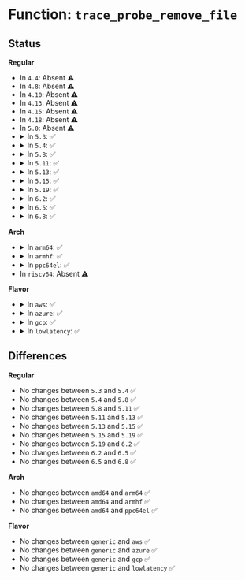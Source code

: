 # Function: <code>trace_probe_remove_file</code>

## Status
<b>Regular</b>
<ul>
<li>
In <code>4.4</code>: Absent ⚠️
</li>
<li>
In <code>4.8</code>: Absent ⚠️
</li>
<li>
In <code>4.10</code>: Absent ⚠️
</li>
<li>
In <code>4.13</code>: Absent ⚠️
</li>
<li>
In <code>4.15</code>: Absent ⚠️
</li>
<li>
In <code>4.18</code>: Absent ⚠️
</li>
<li>
In <code>5.0</code>: Absent ⚠️
</li>
<li>
<details>
<summary>In <code>5.3</code>: ✅</summary>

```c
int trace_probe_remove_file(struct trace_probe *tp, struct trace_event_file *file);
```

**Collision:** Unique Global

**Inline:** No

**Transformation:** False

**Instances:**

```
In kernel/trace/trace_probe.c (ffffffff811cbaa0)
Location: kernel/trace/trace_probe.c:973
Inline: False
Direct callers:
  - kernel/trace/trace_kprobe.c:disable_trace_kprobe
  - kernel/trace/trace_uprobe.c:trace_uprobe_register
  - kernel/trace/trace_uprobe.c:probe_event_enable
```
**Symbols:**

```
ffffffff811cbaa0-ffffffff811cbb38: trace_probe_remove_file (STB_GLOBAL)
```
</details>
</li>
<li>
<details>
<summary>In <code>5.4</code>: ✅</summary>

```c
int trace_probe_remove_file(struct trace_probe *tp, struct trace_event_file *file);
```

**Collision:** Unique Global

**Inline:** No

**Transformation:** False

**Instances:**

```
In kernel/trace/trace_probe.c (ffffffff811d7b00)
Location: kernel/trace/trace_probe.c:1076
Inline: False
Direct callers:
  - kernel/trace/trace_kprobe.c:disable_trace_kprobe
  - kernel/trace/trace_kprobe.c:enable_trace_kprobe
  - kernel/trace/trace_uprobe.c:probe_event_disable
  - kernel/trace/trace_uprobe.c:probe_event_enable
```
**Symbols:**

```
ffffffff811d7b00-ffffffff811d7bb6: trace_probe_remove_file (STB_GLOBAL)
```
</details>
</li>
<li>
<details>
<summary>In <code>5.8</code>: ✅</summary>

```c
int trace_probe_remove_file(struct trace_probe *tp, struct trace_event_file *file);
```

**Collision:** Unique Global

**Inline:** No

**Transformation:** False

**Instances:**

```
In kernel/trace/trace_probe.c (ffffffff811f44a0)
Location: kernel/trace/trace_probe.c:1076
Inline: False
Direct callers:
  - kernel/trace/trace_kprobe.c:disable_trace_kprobe
  - kernel/trace/trace_kprobe.c:enable_trace_kprobe
  - kernel/trace/trace_uprobe.c:probe_event_disable
  - kernel/trace/trace_uprobe.c:probe_event_enable
```
**Symbols:**

```
ffffffff811f44a0-ffffffff811f4556: trace_probe_remove_file (STB_GLOBAL)
```
</details>
</li>
<li>
<details>
<summary>In <code>5.11</code>: ✅</summary>

```c
int trace_probe_remove_file(struct trace_probe *tp, struct trace_event_file *file);
```

**Collision:** Unique Global

**Inline:** No

**Transformation:** False

**Instances:**

```
In kernel/trace/trace_probe.c (ffffffff811f2e50)
Location: kernel/trace/trace_probe.c:1076
Inline: False
Direct callers:
  - kernel/trace/trace_kprobe.c:disable_trace_kprobe
  - kernel/trace/trace_kprobe.c:enable_trace_kprobe
  - kernel/trace/trace_uprobe.c:probe_event_disable
  - kernel/trace/trace_uprobe.c:probe_event_enable
```
**Symbols:**

```
ffffffff811f2e50-ffffffff811f2f06: trace_probe_remove_file (STB_GLOBAL)
```
</details>
</li>
<li>
<details>
<summary>In <code>5.13</code>: ✅</summary>

```c
int trace_probe_remove_file(struct trace_probe *tp, struct trace_event_file *file);
```

**Collision:** Unique Global

**Inline:** No

**Transformation:** False

**Instances:**

```
In kernel/trace/trace_probe.c (ffffffff811f3cd0)
Location: kernel/trace/trace_probe.c:1076
Inline: False
Direct callers:
  - kernel/trace/trace_kprobe.c:disable_trace_kprobe
  - kernel/trace/trace_kprobe.c:enable_trace_kprobe
  - kernel/trace/trace_uprobe.c:probe_event_disable
  - kernel/trace/trace_uprobe.c:probe_event_enable
```
**Symbols:**

```
ffffffff811f3cd0-ffffffff811f3d82: trace_probe_remove_file (STB_GLOBAL)
```
</details>
</li>
<li>
<details>
<summary>In <code>5.15</code>: ✅</summary>

```c
int trace_probe_remove_file(struct trace_probe *tp, struct trace_event_file *file);
```

**Collision:** Unique Global

**Inline:** No

**Transformation:** False

**Instances:**

```
In kernel/trace/trace_probe.c (ffffffff81225020)
Location: kernel/trace/trace_probe.c:1133
Inline: False
Direct callers:
  - kernel/trace/trace_eprobe.c:eprobe_register
  - kernel/trace/trace_eprobe.c:enable_trace_eprobe
  - kernel/trace/trace_kprobe.c:enable_trace_kprobe
  - kernel/trace/trace_uprobe.c:probe_event_enable
```
**Symbols:**

```
ffffffff81225020-ffffffff812250d2: trace_probe_remove_file (STB_GLOBAL)
```
</details>
</li>
<li>
<details>
<summary>In <code>5.19</code>: ✅</summary>

```c
int trace_probe_remove_file(struct trace_probe *tp, struct trace_event_file *file);
```

**Collision:** Unique Global

**Inline:** No

**Transformation:** False

**Instances:**

```
In kernel/trace/trace_probe.c (ffffffff81264f10)
Location: kernel/trace/trace_probe.c:1140
Inline: False
Direct callers:
  - kernel/trace/trace_eprobe.c:eprobe_register
  - kernel/trace/trace_eprobe.c:enable_trace_eprobe
  - kernel/trace/trace_kprobe.c:enable_trace_kprobe
  - kernel/trace/trace_uprobe.c:probe_event_enable
```
**Symbols:**

```
ffffffff81264f10-ffffffff81264fd0: trace_probe_remove_file (STB_GLOBAL)
```
</details>
</li>
<li>
<details>
<summary>In <code>6.2</code>: ✅</summary>

```c
int trace_probe_remove_file(struct trace_probe *tp, struct trace_event_file *file);
```

**Collision:** Unique Global

**Inline:** No

**Transformation:** False

**Instances:**

```
In kernel/trace/trace_probe.c (ffffffff812b6ae0)
Location: kernel/trace/trace_probe.c:1163
Inline: False
Direct callers:
  - kernel/trace/trace_eprobe.c:eprobe_register
  - kernel/trace/trace_eprobe.c:enable_trace_eprobe
  - kernel/trace/trace_kprobe.c:enable_trace_kprobe
  - kernel/trace/trace_uprobe.c:probe_event_enable
```
**Symbols:**

```
ffffffff812b6ae0-ffffffff812b6ba0: trace_probe_remove_file (STB_GLOBAL)
```
</details>
</li>
<li>
<details>
<summary>In <code>6.5</code>: ✅</summary>

```c
int trace_probe_remove_file(struct trace_probe *tp, struct trace_event_file *file);
```

**Collision:** Unique Global

**Inline:** No

**Transformation:** False

**Instances:**

```
In kernel/trace/trace_probe.c (ffffffff812d9fd0)
Location: kernel/trace/trace_probe.c:1644
Inline: False
Direct callers:
  - kernel/trace/trace_eprobe.c:eprobe_register
  - kernel/trace/trace_eprobe.c:enable_trace_eprobe
  - kernel/trace/trace_kprobe.c:enable_trace_kprobe
  - kernel/trace/trace_uprobe.c:probe_event_enable
  - kernel/trace/trace_fprobe.c:disable_trace_fprobe
```
**Symbols:**

```
ffffffff812d9fd0-ffffffff812da090: trace_probe_remove_file (STB_GLOBAL)
```
</details>
</li>
<li>
<details>
<summary>In <code>6.8</code>: ✅</summary>

```c
int trace_probe_remove_file(struct trace_probe *tp, struct trace_event_file *file);
```

**Collision:** Unique Global

**Inline:** No

**Transformation:** False

**Instances:**

```
In kernel/trace/trace_probe.c (ffffffff812f7f60)
Location: kernel/trace/trace_probe.c:1881
Inline: False
Direct callers:
  - kernel/trace/trace_eprobe.c:eprobe_register
  - kernel/trace/trace_eprobe.c:enable_trace_eprobe
  - kernel/trace/trace_kprobe.c:enable_trace_kprobe
  - kernel/trace/trace_uprobe.c:probe_event_enable
  - kernel/trace/trace_fprobe.c:disable_trace_fprobe
```
**Symbols:**

```
ffffffff812f7f60-ffffffff812f8020: trace_probe_remove_file (STB_GLOBAL)
```
</details>
</li>
</ul>
<b>Arch</b>
<ul>
<li>
<details>
<summary>In <code>arm64</code>: ✅</summary>

```c
int trace_probe_remove_file(struct trace_probe *tp, struct trace_event_file *file);
```

**Collision:** Unique Global

**Inline:** No

**Transformation:** False

**Instances:**

```
In kernel/trace/trace_probe.c (ffff800010257e88)
Location: kernel/trace/trace_probe.c:1076
Inline: False
Direct callers:
  - kernel/trace/trace_kprobe.c:disable_trace_kprobe
  - kernel/trace/trace_kprobe.c:enable_trace_kprobe
  - kernel/trace/trace_uprobe.c:probe_event_disable
  - kernel/trace/trace_uprobe.c:probe_event_enable
```
**Symbols:**

```
ffff800010257e88-ffff800010257f40: trace_probe_remove_file (STB_GLOBAL)
```
</details>
</li>
<li>
<details>
<summary>In <code>armhf</code>: ✅</summary>

```c
int trace_probe_remove_file(struct trace_probe *tp, struct trace_event_file *file);
```

**Collision:** Unique Global

**Inline:** No

**Transformation:** False

**Instances:**

```
In kernel/trace/trace_probe.c (c048afb4)
Location: kernel/trace/trace_probe.c:1076
Inline: False
Direct callers:
  - kernel/trace/trace_kprobe.c:disable_trace_kprobe
  - kernel/trace/trace_kprobe.c:enable_trace_kprobe
  - kernel/trace/trace_uprobe.c:probe_event_disable
  - kernel/trace/trace_uprobe.c:probe_event_enable
```
**Symbols:**

```
c048afb4-c048b05c: trace_probe_remove_file (STB_GLOBAL)
```
</details>
</li>
<li>
<details>
<summary>In <code>ppc64el</code>: ✅</summary>

```c
int trace_probe_remove_file(struct trace_probe *tp, struct trace_event_file *file);
```

**Collision:** Unique Global

**Inline:** No

**Transformation:** False

**Instances:**

```
In kernel/trace/trace_probe.c (c0000000002f9f20)
Location: kernel/trace/trace_probe.c:1076
Inline: False
Direct callers:
  - kernel/trace/trace_kprobe.c:disable_trace_kprobe
  - kernel/trace/trace_kprobe.c:enable_trace_kprobe
  - kernel/trace/trace_uprobe.c:probe_event_disable
  - kernel/trace/trace_uprobe.c:probe_event_enable
```
**Symbols:**

```
c0000000002f9f20-c0000000002fa03c: trace_probe_remove_file (STB_GLOBAL)
```
</details>
</li>
<li>
In <code>riscv64</code>: Absent ⚠️
</li>
</ul>
<b>Flavor</b>
<ul>
<li>
<details>
<summary>In <code>aws</code>: ✅</summary>

```c
int trace_probe_remove_file(struct trace_probe *tp, struct trace_event_file *file);
```

**Collision:** Unique Global

**Inline:** No

**Transformation:** False

**Instances:**

```
In kernel/trace/trace_probe.c (ffffffff811d0120)
Location: kernel/trace/trace_probe.c:1076
Inline: False
Direct callers:
  - kernel/trace/trace_kprobe.c:disable_trace_kprobe
  - kernel/trace/trace_kprobe.c:enable_trace_kprobe
  - kernel/trace/trace_uprobe.c:probe_event_disable
  - kernel/trace/trace_uprobe.c:probe_event_enable
```
**Symbols:**

```
ffffffff811d0120-ffffffff811d01d6: trace_probe_remove_file (STB_GLOBAL)
```
</details>
</li>
<li>
<details>
<summary>In <code>azure</code>: ✅</summary>

```c
int trace_probe_remove_file(struct trace_probe *tp, struct trace_event_file *file);
```

**Collision:** Unique Global

**Inline:** No

**Transformation:** False

**Instances:**

```
In kernel/trace/trace_probe.c (ffffffff811c2ef0)
Location: kernel/trace/trace_probe.c:1076
Inline: False
Direct callers:
  - kernel/trace/trace_kprobe.c:disable_trace_kprobe
  - kernel/trace/trace_kprobe.c:enable_trace_kprobe
  - kernel/trace/trace_uprobe.c:probe_event_disable
  - kernel/trace/trace_uprobe.c:probe_event_enable
```
**Symbols:**

```
ffffffff811c2ef0-ffffffff811c2fa6: trace_probe_remove_file (STB_GLOBAL)
```
</details>
</li>
<li>
<details>
<summary>In <code>gcp</code>: ✅</summary>

```c
int trace_probe_remove_file(struct trace_probe *tp, struct trace_event_file *file);
```

**Collision:** Unique Global

**Inline:** No

**Transformation:** False

**Instances:**

```
In kernel/trace/trace_probe.c (ffffffff811cdef0)
Location: kernel/trace/trace_probe.c:1076
Inline: False
Direct callers:
  - kernel/trace/trace_kprobe.c:disable_trace_kprobe
  - kernel/trace/trace_kprobe.c:enable_trace_kprobe
  - kernel/trace/trace_uprobe.c:probe_event_disable
  - kernel/trace/trace_uprobe.c:probe_event_enable
```
**Symbols:**

```
ffffffff811cdef0-ffffffff811cdfa6: trace_probe_remove_file (STB_GLOBAL)
```
</details>
</li>
<li>
<details>
<summary>In <code>lowlatency</code>: ✅</summary>

```c
int trace_probe_remove_file(struct trace_probe *tp, struct trace_event_file *file);
```

**Collision:** Unique Global

**Inline:** No

**Transformation:** False

**Instances:**

```
In kernel/trace/trace_probe.c (ffffffff811dc150)
Location: kernel/trace/trace_probe.c:1076
Inline: False
Direct callers:
  - kernel/trace/trace_kprobe.c:disable_trace_kprobe
  - kernel/trace/trace_kprobe.c:enable_trace_kprobe
  - kernel/trace/trace_uprobe.c:probe_event_disable
  - kernel/trace/trace_uprobe.c:probe_event_enable
```
**Symbols:**

```
ffffffff811dc150-ffffffff811dc206: trace_probe_remove_file (STB_GLOBAL)
```
</details>
</li>
</ul>

## Differences
<b>Regular</b>
<ul>
<li>
No changes between <code>5.3</code> and <code>5.4</code> ✅
</li>
<li>
No changes between <code>5.4</code> and <code>5.8</code> ✅
</li>
<li>
No changes between <code>5.8</code> and <code>5.11</code> ✅
</li>
<li>
No changes between <code>5.11</code> and <code>5.13</code> ✅
</li>
<li>
No changes between <code>5.13</code> and <code>5.15</code> ✅
</li>
<li>
No changes between <code>5.15</code> and <code>5.19</code> ✅
</li>
<li>
No changes between <code>5.19</code> and <code>6.2</code> ✅
</li>
<li>
No changes between <code>6.2</code> and <code>6.5</code> ✅
</li>
<li>
No changes between <code>6.5</code> and <code>6.8</code> ✅
</li>
</ul>
<b>Arch</b>
<ul>
<li>
No changes between <code>amd64</code> and <code>arm64</code> ✅
</li>
<li>
No changes between <code>amd64</code> and <code>armhf</code> ✅
</li>
<li>
No changes between <code>amd64</code> and <code>ppc64el</code> ✅
</li>
</ul>
<b>Flavor</b>
<ul>
<li>
No changes between <code>generic</code> and <code>aws</code> ✅
</li>
<li>
No changes between <code>generic</code> and <code>azure</code> ✅
</li>
<li>
No changes between <code>generic</code> and <code>gcp</code> ✅
</li>
<li>
No changes between <code>generic</code> and <code>lowlatency</code> ✅
</li>
</ul>
